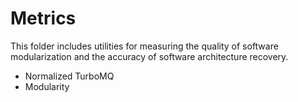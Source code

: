 # Metrics

This folder includes utilities for measuring the quality of software modularization and the accuracy of software architecture recovery.

- Normalized TurboMQ
- Modularity
